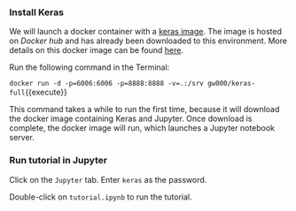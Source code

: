 ### Install Keras

We will launch a docker container with a [keras image](https://hub.docker.com/r/gw000/keras-full/). The image is hosted on *Docker hub* and has already been downloaded to this environment. More details on this docker image can be found [here](http://gw.tnode.com/docker/keras-full/).

Run the following command in the Terminal:

`docker run -d -p=6006:6006 -p=8888:8888 -v=.:/srv gw000/keras-full`{{execute}}

This command takes a while to run the first time, because it will download the docker image containing Keras and Jupyter. Once download is complete, the docker image will run, which launches a Jupyter notebook server.

### Run tutorial in Jupyter

Click on the `Jupyter` tab. Enter `keras` as the password.

Double-click on `tutorial.ipynb` to run the tutorial.
